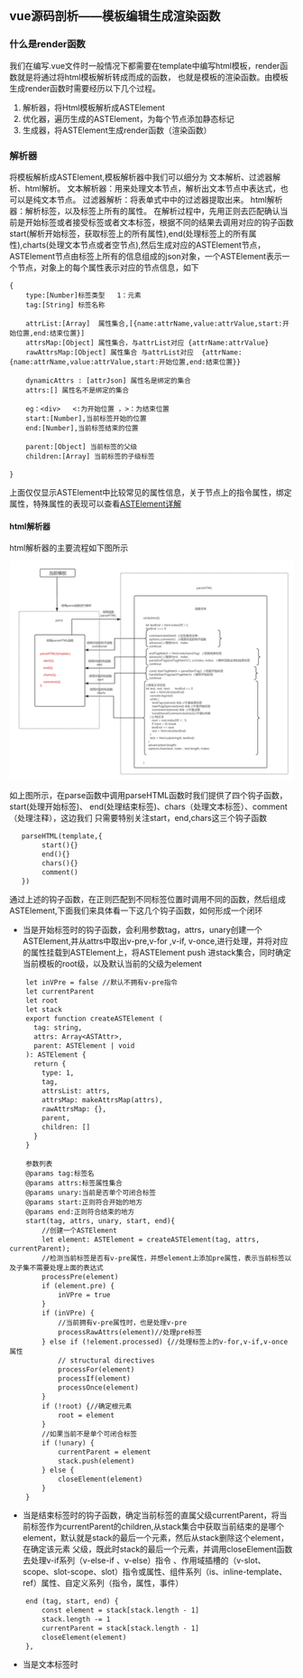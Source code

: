 ## vue源码剖析——模板编辑生成渲染函数

### 什么是render函数
我们在编写.vue文件时一般情况下都需要在template中编写html模板，render函数就是将通过将html模板解析转成而成的函数，
也就是模板的渲染函数。由模板生成render函数时需要经历以下几个过程。

1. 解析器，将Html模板解析成ASTElement
2. 优化器，遍历生成的ASTElement，为每个节点添加静态标记
3. 生成器，将ASTElement生成render函数（渲染函数）


### 解析器
将模板解析成ASTElement,模板解析器中我们可以细分为  文本解析、过滤器解析、html解析。
文本解析器：用来处理文本节点，解析出文本节点中表达式，也可以是纯文本节点。
过滤器解析：将表单式中中的过滤器提取出来。
html解析器：解析标签，以及标签上所有的属性。
在解析过程中，先用正则去匹配确认当前是开始标签或者接受标签或者文本标签，根据不同的结果去调用对应的钩子函数 start(解析开始标签，获取标签上的所有属性),end(处理标签上的所有属性),charts(处理文本节点或者空节点),然后生成对应的ASTElement节点，ASTElement节点由标签上所有的信息组成的json对象，一个ASTElement表示一个节点，对象上的每个属性表示对应的节点信息，如下

```
{
    type:[Number]标签类型   1：元素
    tag:[String] 标签名称
      
    attrList:[Array]  属性集合,[{name:attrName,value:attrValue,start:开始位置,end:结束位置}]
    attrsMap:[Object] 属性集合，与attrList对应 {attrName:attrValue}
    rawAttrsMap:[Object] 属性集合 与attrList对应  {attrName:{name:attrName,value:attrValue,start:开始位置,end:结束位置}}
    
    dynamicAttrs : [attrJson] 属性名是绑定的集合
    attrs:[] 属性名不是绑定的集合    

    eg：<div>   <:为开始位置 ，>：为结束位置
    start:[Number],当前标签开始的位置  
    end:[Number],当前标签结束的位置

    parent:[Object] 当前标签的父级
    children:[Array] 当前标签的子级标签

} 
```
上面仅仅显示ASTElement中比较常见的属性信息，关于节点上的指令属性，绑定属性，特殊属性的表现可以查看[ASTElement详解](./ASTElement详解.md)
#### html解析器
html解析器的主要流程如下图所示

![](../image/parseHTML.png)


如上图所示，在parse函数中调用parseHTML函数时我们提供了四个钩子函数，start(处理开始标签)、 end(处理结束标签)、chars（处理文本标签）、comment（处理注释），这边我们
只需要特别关注start，end,chars这三个钩子函数

```
   parseHTML(template,{
        start(){}
        end(){}
        chars(){}
        comment()
   }) 

```
通过上述的钩子函数，在正则匹配到不同标签位置时调用不同的函数，然后组成ASTElement,下面我们来具体看一下这几个钩子函数，如何形成一个闭环

* 当是开始标签时的钩子函数，会利用参数tag，attrs，unary创建一个ASTElement,并从attrs中取出v-pre,v-for ,v-if, v-once,进行处理，并将对应
的属性挂载到ASTElement上，将ASTElement push 进stack集合，同时确定当前模板的root级，以及默认当前的父级为element

```
    let inVPre = false //默认不拥有v-pre指令
    let currentParent
    let root
    let stack
    export function createASTElement (
      tag: string,
      attrs: Array<ASTAttr>,
      parent: ASTElement | void
    ): ASTElement {
      return {
        type: 1,
        tag,
        attrsList: attrs,
        attrsMap: makeAttrsMap(attrs),
        rawAttrsMap: {},
        parent,
        children: []
      }
    }

    参数列表
    @params tag:标签名
    @params attrs:标签属性集合
    @params unary:当前是否单个可闭合标签
    @params start:正则符合开始的地方
    @params end:正则符合结束的地方
    start(tag, attrs, unary, start, end){
        //创建一个ASTElement
        let element: ASTElement = createASTElement(tag, attrs, currentParent);
        //检测当前标签是否有v-pre属性，并想element上添加pre属性，表示当前标签以及子集不需要处理上面的表达式
        processPre(element)
        if (element.pre) { 
            inVPre = true
        }
        if (inVPre) {
            //当前拥有v-pre属性时，也是处理v-pre
            processRawAttrs(element)//处理pre标签
        } else if (!element.processed) {//处理标签上的v-for,v-if,v-once属性
            // structural directives
            processFor(element)
            processIf(element)
            processOnce(element)
        }
        if (!root) {//确定根元素
            root = element
        }
        //如果当前不是单个可闭合标签  
        if (!unary) {
            currentParent = element
            stack.push(element)
        } else {
            closeElement(element)
        }
    }

```

* 当是结束标签时的钩子函数，确定当前标签的直属父级currentParent，将当前标签作为currentParent的children,从stack集合中获取当前结束的是哪个element，默认就是stack的最后一个元素，然后从stack删除这个element，在确定该元素
父级，既此时stack的最后一个元素，并调用closeElement函数去处理v-if系列（v-else-if 、v-else）指令 、作用域插槽的（v-slot、scope、slot-scope、slot）指令或属性、组件系列（is、inline-template、ref）属性、自定义系列（指令，属性，事件）

```
    end (tag, start, end) {
        const element = stack[stack.length - 1]
        stack.length -= 1
        currentParent = stack[stack.length - 1]
        closeElement(element)
    },
```

* 当是文本标签时

```

```    






